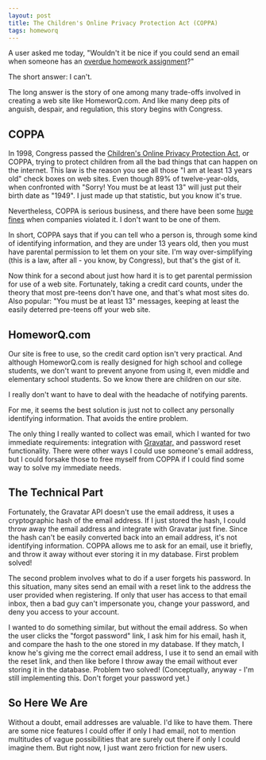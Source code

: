 ```yaml
---
layout: post
title: The Children's Online Privacy Protection Act (COPPA)
tags: homeworq
---
```


A user asked me today, "Wouldn't it be nice if you could send an email when someone has an <a href="http://homeworq.com">overdue homework assignment</a>?"

The short answer:  I can't.

The long answer is the story of one among many trade-offs involved in creating a web site like HomeworQ.com.  And like many deep pits of anguish, despair, and regulation, this story begins with Congress.

## COPPA

In 1998, Congress passed the <a href="http://en.wikipedia.org/wiki/Children%27s_Online_Privacy_Protection_Act">Children's Online Privacy Protection Act</a>, or COPPA, trying to protect children from all the bad things that can happen on the internet.  This law is the reason you see all those "I am at least 13 years old" check boxes on web sites.  Even though 89% of twelve-year-olds, when confronted with "Sorry!  You must be at least 13" will just put their birth date as "1949".  I just made up that statistic, but you know it's true.

Nevertheless, COPPA is serious business, and there have been some <a href="http://www.msnbc.msn.com/id/14718350/">huge</a> <a href="http://www.ftc.gov/opa/2004/02/bonziumg.shtm">fines</a> when companies violated it.  I don't want to be one of them.

In short, COPPA says that if you can tell who a person is, through some kind of identifying information, and they are under 13 years old, then you must have parental permission to let them on your site.  I'm way over-simplifying (this is a law, after all - you know, by Congress), but that's the gist of it.

Now think for a second about just how hard it is to get parental permission for use of a web site.  Fortunately, taking a credit card counts, under the theory that most pre-teens don't have one, and that's what most sites do.  Also popular:  "You must be at least 13" messages, keeping at least the easily deterred pre-teens off your web site.

## HomeworQ.com

Our site is free to use, so the credit card option isn't very practical.  And although HomeworQ.com is really designed for high school and college students, we don't want to prevent anyone from using it, even middle and elementary school students.  So we know there are children on our site.

I really don't want to have to deal with the headache of notifying parents.

For me, it seems the best solution is just not to collect any personally identifying information.  That avoids the entire problem.

The only thing I really wanted to collect was email, which I wanted for two immediate requirements:  integration with <a href="http://en.gravatar.com/">Gravatar,</a> and password reset functionality.  There were other ways I could use someone's email address, but I could forsake those to free myself from COPPA if I could find some way to solve my immediate needs.

## The Technical Part

Fortunately, the Gravatar API doesn't use the email address, it uses a cryptographic hash of the email address.  If I just stored the hash, I could throw away the email address and integrate with Gravatar just fine.  Since the hash can't be easily converted back into an email address, it's not identifying information.  COPPA allows me to ask for an email, use it briefly, and throw it away without ever storing it in my database.  First problem solved!

The second problem involves what to do if a user forgets his password.  In this situation, many sites send an email with a reset link to the address the user provided when registering.  If only that user has access to that email inbox, then a bad guy can't impersonate you, change your password, and deny you access to your account.

I wanted to do something similar, but without the email address.  So when the user clicks the "forgot password" link, I ask him for his email, hash it, and compare the hash to the one stored in my database.  If they match, I know he's giving me the correct email address, I use it to send an email with the reset link, and then like before I throw away the email without ever storing it in the database.  Problem two solved!  (Conceptually, anyway - I'm still implementing this.  Don't forget your password yet.)

## So Here We Are

Without a doubt, email addresses are valuable.  I'd like to have them.  There are some nice features I could offer if only I had email, not to mention multitudes of vague possibilities that are surely out there if only I could imagine them.  But right now, I just want zero friction for new users.
